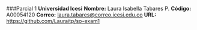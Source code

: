 ###Parcial 1
**Universidad Icesi**
**Nombre:** Laura Isabella Tabares P.
**Código:** A00054120
**Correo:** laura.tabares@correo.icesi.edu.co 
**URL:** https://github.com/Lauraitp/so-exam1

